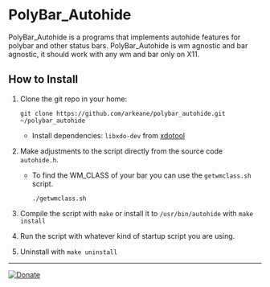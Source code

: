 # PolyBar_Autohide

PolyBar_Autohide is a programs that implements autohide features for polybar and other status bars.
PolyBar_Autohide is wm agnostic and bar agnostic, it should work with any wm and bar only on X11.

## How to Install

1. Clone the git repo in your home:

     ```[bash]
     git clone https://github.com/arkeane/polybar_autohide.git ~/polybar_autohide
     ```

     - Install dependencies: `libxdo-dev` from [xdotool](https://github.com/jordansissel/xdotool)

2. Make adjustments to the script directly from the source code `autohide.h`.

     - To find the WM_CLASS of your bar you can use the `getwmclass.sh` script.

          ```[bash]
          ./getwmclass.sh
          ```

3. Compile the script  with `make` or install it to `/usr/bin/autohide` with `make install`

4. Run the script with whatever kind of startup script you are using.

5. Uninstall with `make uninstall`

________________________________________________________________________________
[![Donate](https://img.shields.io/badge/Donate-PayPal-green.svg)](https://www.paypal.com/cgi-bin/webscr?cmd=_s-xclick&hosted_button_id=LZDKH4PL5Z3XN&source=url)
